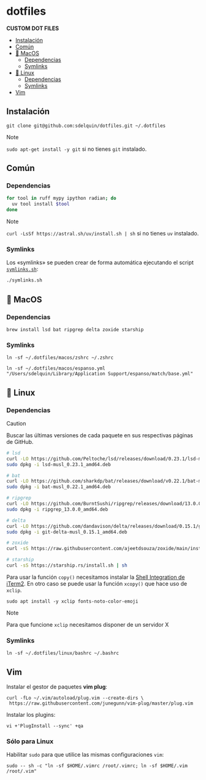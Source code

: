 # dotfiles <!-- omit from toc -->

**CUSTOM DOT FILES**

- [Instalación](#instalación)
- [Común](#común)
- [🍎 MacOS](#-macos)
  - [Dependencias](#dependencias)
  - [Symlinks](#symlinks)
- [🐧 Linux](#-linux)
  - [Dependencias](#dependencias-1)
  - [Symlinks](#symlinks-1)
- [Vim](#vim)

## Instalación

```console
git clone git@github.com:sdelquin/dotfiles.git ~/.dotfiles
```

<!-- prettier-ignore -->
> [!NOTE]
> `sudo apt-get install -y git` si no tienes `git` instalado.

## Común

### Dependencias <!-- omit from toc -->

```bash
for tool in ruff mypy ipython radian; do
  uv tool install $tool
done
```

<!-- prettier-ignore -->
> [!NOTE]
> `curl -LsSf https://astral.sh/uv/install.sh | sh` si no tienes `uv` instalado.

### Symlinks <!-- omit from toc -->

Los «symlinks» se pueden crear de forma automática ejecutando el script [`symlinks.sh`](symlinks.sh):

```bash
./symlinks.sh
```

## 🍎 MacOS

### Dependencias

```console
brew install lsd bat ripgrep delta zoxide starship
```

### Symlinks

```console
ln -sf ~/.dotfiles/macos/zshrc ~/.zshrc

ln -sf ~/.dotfiles/macos/espanso.yml "/Users/sdelquin/Library/Application Support/espanso/match/base.yml"
```

## 🐧 Linux

### Dependencias

> [!CAUTION]
> Buscar las últimas versiones de cada paquete en sus respectivas páginas de GitHub.

```bash
# lsd
curl -LO https://github.com/Peltoche/lsd/releases/download/0.23.1/lsd-musl_0.23.1_amd64.deb
sudo dpkg -i lsd-musl_0.23.1_amd64.deb

# bat
curl -LO https://github.com/sharkdp/bat/releases/download/v0.22.1/bat-musl_0.22.1_amd64.deb
sudo dpkg -i bat-musl_0.22.1_amd64.deb

# ripgrep
curl -LO https://github.com/BurntSushi/ripgrep/releases/download/13.0.0/ripgrep_13.0.0_amd64.deb
sudo dpkg -i ripgrep_13.0.0_amd64.deb

# delta
curl -LO https://github.com/dandavison/delta/releases/download/0.15.1/git-delta-musl_0.15.1_amd64.deb
sudo dpkg -i git-delta-musl_0.15.1_amd64.deb

# zoxide
curl -sS https://raw.githubusercontent.com/ajeetdsouza/zoxide/main/install.sh | bash

# starship
curl -sS https://starship.rs/install.sh | sh
```

Para usar la función `copy()` necesitamos instalar la [Shell Integration de iTerm2](https://iterm2.com/documentation-utilities.html). En otro caso se puede usar la función `xcopy()` que hace uso de `xclip`.

```console
sudo apt install -y xclip fonts-noto-color-emoji
```

> [!NOTE]
> Para que funcione `xclip` necesitamos disponer de un servidor X

### Symlinks

```console
ln -sf ~/.dotfiles/linux/bashrc ~/.bashrc
```

## Vim

Instalar el gestor de paquetes **vim plug**:

```console
curl -fLo ~/.vim/autoload/plug.vim --create-dirs \
 https://raw.githubusercontent.com/junegunn/vim-plug/master/plug.vim
```

Instalar los plugins:

```console
vi +'PlugInstall --sync' +qa
```

### Sólo para Linux <!-- omit from toc -->

Habilitar `sudo` para que utilice las mismas configuraciones `vim`:

```console
sudo -- sh -c "ln -sf $HOME/.vimrc /root/.vimrc; ln -sf $HOME/.vim /root/.vim"
```
